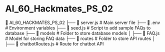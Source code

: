 # AI_60_Hackmates_PS_02

📂 AI_60_HACKMATES_PS_02
 ├── 📄 server.js          # Main server file
 ├── 📄 .env               # Environment variables
 ├── 📄 seed.js            # Script to add sample FAQs to database
 ├── 📂 models             # Folder to store database models
 │   ├── 📄 FAQ.js         # Model for storing FAQ data
 ├── 📂 routes             # Folder to store API routes
 │   ├── 📄 chatbotRoutes.js # Route for chatbot API
